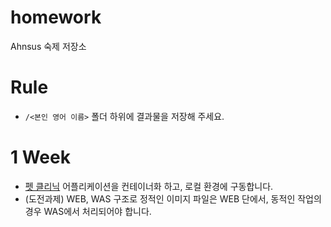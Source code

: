 # homework
Ahnsus 숙제 저장소

# Rule
- `/<본인 영어 이름>` 폴더 하위에 결과물을 저장해 주세요.

# 1 Week
- [펫 클리닉](https://github.com/spring-projects/spring-petclinic) 어플리케이션을 컨테이너화 하고, 로컬 환경에 구동합니다.
- (도전과제) WEB, WAS 구조로 정적인 이미지 파일은 WEB 단에서, 동적인 작업의 경우 WAS에서 처리되어야 합니다.
